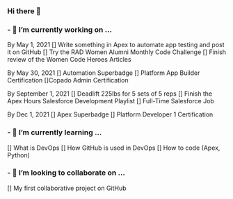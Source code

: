 ### Hi there 👋

### - 🔭 I’m currently working on ...

By May 1, 2021
[] Write something in Apex to automate app testing and post it on GitHub
[] Try the RAD Women Alumni Monthly Code Challenge
[] Finish review of the Women Code Heroes Articles

By May 30, 2021
[] Automation Superbadge
[] Platform App Builder Certification 
[]Copado Admin Certification 

By September 1, 2021
[] Deadlift 225lbs for 5 sets of 5 reps
[] Finish the Apex Hours Salesforce Development Playlist
[] Full-Time Salesforce Job


By Dec 1, 2021
[] Apex Superbadge 
[] Platform Developer 1 Certification 


### - 🌱 I’m currently learning ...

[] What is DevOps 
[] How GitHub is used in DevOps
[] How to code (Apex, Python)

### - 👯 I’m looking to collaborate on ...

[] My first collaborative project on GitHub



